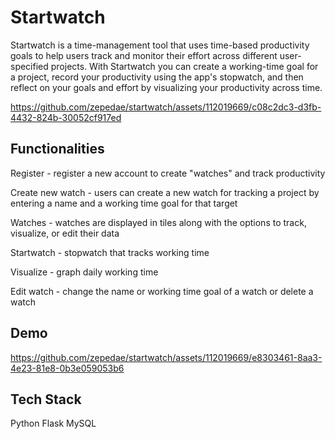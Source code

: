 # Startwatch

Startwatch is a time-management tool that uses time-based productivity goals to help users track and monitor their effort across different user-specified projects. With Startwatch you can create a working-time goal for a project, record your productivity using the app's stopwatch, and then reflect on your goals and effort by visualizing your productivity across time. 

https://github.com/zepedae/startwatch/assets/112019669/c08c2dc3-d3fb-4432-824b-30052cf917ed


## Functionalities
Register - register a new account to create "watches" and track productivity

Create new watch - users can create a new watch for tracking a project by entering a name and a working time goal for that target

Watches - watches are displayed in tiles along with the options to track, visualize, or edit their data

Startwatch - stopwatch that tracks working time

Visualize - graph daily working time

Edit watch - change the name or working time goal of a watch or delete a watch

## Demo

https://github.com/zepedae/startwatch/assets/112019669/e8303461-8aa3-4e23-81e8-0b3e059053b6

## Tech Stack
Python
Flask
MySQL

